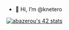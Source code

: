 - 👋 Hi, I’m @knetero

[![abazerou's 42 stats](https://badge42.vercel.app/api/v2/clasa4mm500110gml4h5xz0r9/stats?cursusId=21&coalitionId=74)](https://github.com/JaeSeoKim/badge42)
